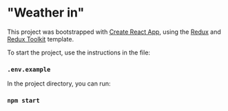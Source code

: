 # "Weather in"

This project was bootstrapped with [Create React App](https://github.com/facebook/create-react-app), using the [Redux](https://redux.js.org/) and [Redux Toolkit](https://redux-toolkit.js.org/) template.

To start the project, use the instructions in the file:

### `.env.example`

In the project directory, you can run:

### `npm start`

